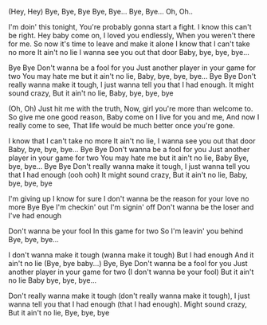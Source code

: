 (Hey, Hey)
Bye, Bye, Bye
Bye, Bye...
Bye, Bye...
Oh, Oh..

I'm doin' this tonight,
You're probably gonna start a fight.
I know this can't be right.
Hey baby come on, 
I loved you endlessly,
When you weren't there for me.
So now it's time to leave and make it alone
I know that I can't take no more 
It ain't no lie
I wanna see you out that door
Baby, bye, bye, bye...

Bye Bye
Don't wanna be a fool for you
Just another player in your game for two
You may hate me but it ain't no lie,
Baby, bye, bye, bye...
Bye Bye
Don't really wanna make it tough,
I just wanna tell you that I had enough.
It might sound crazy,
But it ain't no lie,
Baby, bye, bye, bye

(Oh, Oh)
Just hit me with the truth,
Now, girl you're more than welcome to.
So give me one good reason, 
Baby come on
I live for you and me, 
And now I really come to see, 
That life would be much better once you're gone.

I know that I can't take no more
It ain't no lie,
I wanna see you out that door
Baby, bye, bye, bye...
Bye Bye
Don't wanna be a fool for you
Just another player in your game for two
You may hate me but it ain't no lie,
Baby Bye, bye, bye...
Bye Bye
Don't really wanna make it tough,
I just wanna tell you that I had enough (ooh ooh)
It might sound crazy,
But it ain't no lie,
Baby, bye, bye, bye

I'm giving up I know for sure
I don't wanna be the reason for your love no more
Bye Bye
I'm checkin' out
I'm signin' off
Don't wanna be the loser and I've had enough

Don't wanna be your fool
In this game for two
So I'm leavin' you behind
Bye, bye, bye...

I don't wanna make it tough (wanna make it tough)
But I had enough
And it ain't no lie (Bye, bye baby...)
Bye, Bye
Don't wanna be a fool for you
Just another player in your game for two (I don't wanna be your fool)
But it ain't no lie
Baby bye, bye, bye...

Don't really wanna make it tough (don't really wanna make it tough),
I just wanna tell you that I had enough (that I had enough).
Might sound crazy,
But it ain't no lie,
Bye, bye, bye
